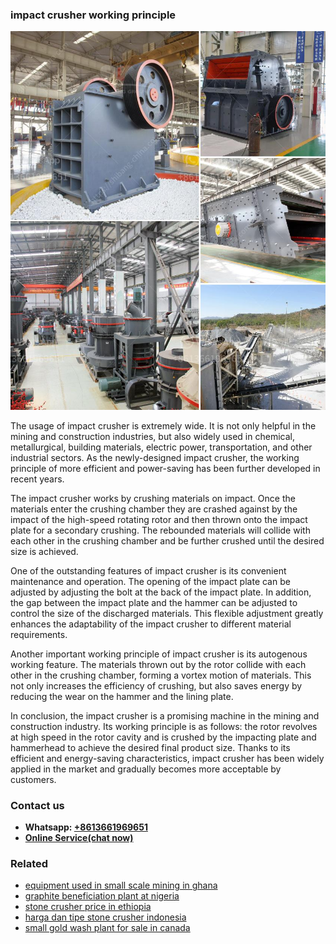 <h3>impact crusher working principle</h3><img src='1706766798.jpg' alt=''><p>The usage of impact crusher is extremely wide. It is not only helpful in the mining and construction industries, but also widely used in chemical, metallurgical, building materials, electric power, transportation, and other industrial sectors. As the newly-designed impact crusher, the working principle of more efficient and power-saving has been further developed in recent years.</p><p>The impact crusher works by crushing materials on impact. Once the materials enter the crushing chamber they are crashed against by the impact of the high-speed rotating rotor and then thrown onto the impact plate for a secondary crushing. The rebounded materials will collide with each other in the crushing chamber and be further crushed until the desired size is achieved.</p><p>One of the outstanding features of impact crusher is its convenient maintenance and operation. The opening of the impact plate can be adjusted by adjusting the bolt at the back of the impact plate. In addition, the gap between the impact plate and the hammer can be adjusted to control the size of the discharged materials. This flexible adjustment greatly enhances the adaptability of the impact crusher to different material requirements.</p><p>Another important working principle of impact crusher is its autogenous working feature. The materials thrown out by the rotor collide with each other in the crushing chamber, forming a vortex motion of materials. This not only increases the efficiency of crushing, but also saves energy by reducing the wear on the hammer and the lining plate.</p><p>In conclusion, the impact crusher is a promising machine in the mining and construction industry. Its working principle is as follows: the rotor revolves at high speed in the rotor cavity and is crushed by the impacting plate and hammerhead to achieve the desired final product size. Thanks to its efficient and energy-saving characteristics, impact crusher has been widely applied in the market and gradually becomes more acceptable by customers.</p><h3>Contact us</h3><ul><li><strong>Whatsapp:&nbsp;<a href="https://wa.me/8613661969651">+8613661969651</a></strong></li><li><a href="https://swt.shibang-china.com/?git&amp;zhl&amp;impact crusher working principle"><strong>Online Service(chat now)</strong></a></li></ul><h3>Related</h3><ul><li><a href='equipment used in small scale mining in ghana.md'>equipment used in small scale mining in ghana</a></li><li><a href='graphite beneficiation plant at nigeria.md'>graphite beneficiation plant at nigeria</a></li><li><a href='stone crusher price in ethiopia.md'>stone crusher price in ethiopia</a></li><li><a href='harga dan tipe stone crusher indonesia.md'>harga dan tipe stone crusher indonesia</a></li><li><a href='small gold wash plant for sale in canada.md'>small gold wash plant for sale in canada</a></li></ul>